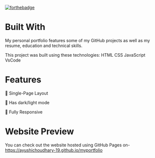 [![forthebadge](https://forthebadge.com/images/badges/built-with-love.svg)](https://forthebadge.com)

# Built With
My personal portfolio features some of my GitHub projects as well as my resume, education and technical skills.

This project was built using these technologies:
HTML
CSS
JavaScript
VsCode

# Features
📖 Single-Page Layout

🎨 Has dark/light mode 

📱 Fully Responsive

# Website Preview
You can check out the website hosted using GitHub Pages on- https://ayushichoudhary-19.github.io/myportfolio


